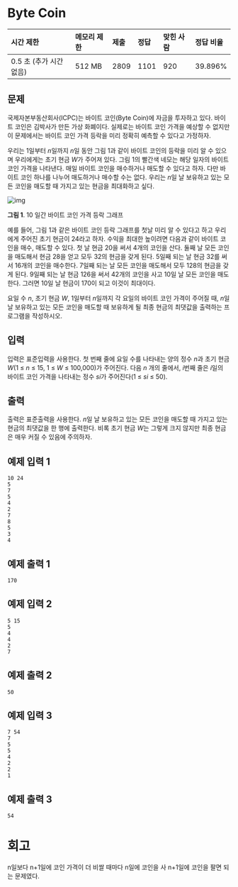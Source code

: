 # Byte Coin

| 시간 제한               | 메모리 제한 | 제출 | 정답 | 맞힌 사람 | 정답 비율 |
| :---------------------- | :---------- | :--- | :--- | :-------- | :-------- |
| 0.5 초 (추가 시간 없음) | 512 MB      | 2809 | 1101 | 920       | 39.896%   |

## 문제

국제자본부동산회사(ICPC)는 바이트 코인(Byte Coin)에 자금을 투자하고 있다. 바이트 코인은 김박사가 만든 가상 화폐이다. 실제로는 바이트 코인 가격을 예상할 수 없지만 이 문제에서는 바이트 코인 가격 등락을 미리 정확히 예측할 수 있다고 가정하자.

우리는 1일부터 *n*일까지 *n*일 동안 그림 1과 같이 바이트 코인의 등락을 미리 알 수 있으며 우리에게는 초기 현금 *W*가 주어져 있다. 그림 1의 빨간색 네모는 해당 일자의 바이트 코인 가격을 나타낸다. 매일 바이트 코인을 매수하거나 매도할 수 있다고 하자. 다만 바이트 코인 하나를 나누어 매도하거나 매수할 수는 없다. 우리는 *n*일 날 보유하고 있는 모든 코인을 매도할 때 가지고 있는 현금을 최대화하고 싶다.

![img](https://upload.acmicpc.net/4e5dc721-dfbb-4054-a545-713eee3137be/-/preview/)

**그림 1**. 10 일간 바이트 코인 가격 등락 그래프

예를 들어, 그림 1과 같은 바이트 코인 등락 그래프를 첫날 미리 알 수 있다고 하고 우리에게 주어진 초기 현금이 24라고 하자. 수익을 최대한 높이려면 다음과 같이 바이트 코인을 매수, 매도할 수 있다. 첫 날 현금 20을 써서 4개의 코인을 산다. 둘째 날 모든 코인을 매도해서 현금 28을 얻고 모두 32의 현금을 갖게 된다. 5일째 되는 날 현금 32를 써서 16개의 코인을 매수한다. 7일째 되는 날 모든 코인을 매도해서 모두 128의 현금을 갖게 된다. 9일째 되는 날 현금 126을 써서 42개의 코인을 사고 10일 날 모든 코인을 매도한다. 그러면 10일 날 현금이 170이 되고 이것이 최대이다.

요일 수 _n_, 초기 현금 _W_, 1일부터 *n*일까지 각 요일의 바이트 코인 가격이 주어질 때, *n*일 날 보유하고 있는 모든 코인을 매도할 때 보유하게 될 최종 현금의 최댓값을 출력하는 프로그램을 작성하시오.

## 입력

입력은 표준입력을 사용한다. 첫 번째 줄에 요일 수를 나타내는 양의 정수 *n*과 초기 현금 _W_(1 ≤ _n_ ≤ 15, 1 ≤ _W_ ≤ 100,000)가 주어진다. 다음 _n_ 개의 줄에서, *i*번째 줄은 *i*일의 바이트 코인 가격을 나타내는 정수 *si*가 주어진다(1 ≤ _si_ ≤ 50).

## 출력

출력은 표준출력을 사용한다. *n*일 날 보유하고 있는 모든 코인을 매도할 때 가지고 있는 현금의 최댓값을 한 행에 출력한다. 비록 초기 현금 *W*는 그렇게 크지 않지만 최종 현금은 매우 커질 수 있음에 주의하자.

## 예제 입력 1

```
10 24
5
7
5
4
2
7
8
5
3
4
```

## 예제 출력 1

```
170
```

## 예제 입력 2

```
5 15
5
4
4
2
7
```

## 예제 출력 2

```
50
```

## 예제 입력 3

```
7 54
7
5
5
4
2
2
1
```

## 예제 출력 3

```
54
```

# 회고

n일보다 n+1일에 코인 가격이 더 비쌀 때마다 n일에 코인을 사 n+1일에 코인을 팔면 되는 문제였다.
